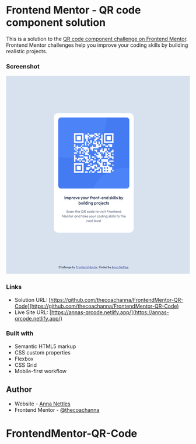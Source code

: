 # Frontend Mentor - QR code component solution

This is a solution to the [QR code component challenge on Frontend Mentor](https://www.frontendmentor.io/challenges/qr-code-component-iux_sIO_H). Frontend Mentor challenges help you improve your coding skills by building realistic projects. 

### Screenshot

![](./screenshot.png)

### Links

- Solution URL: [https://github.com/thecoachanna/FrontendMentor-QR-Code](https://github.com/thecoachanna/FrontendMentor-QR-Code)
- Live Site URL: [https://annas-qrcode.netlify.app/](https://annas-qrcode.netlify.app/)

### Built with

- Semantic HTML5 markup
- CSS custom properties
- Flexbox
- CSS Grid
- Mobile-first workflow

## Author

- Website - [Anna Nettles](https://anna-nettles-dev.herokuapp.com/)
- Frontend Mentor - [@thecoachanna](https://www.frontendmentor.io/profile/thecoachanna)
# FrontendMentor-QR-Code
